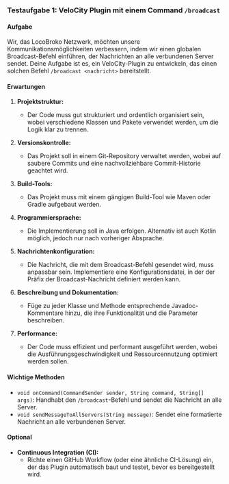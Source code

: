 ### Testaufgabe 1: VeloCity Plugin mit einem Command `/broadcast`

#### Aufgabe
Wir, das LocoBroko Netzwerk, möchten unsere Kommunikationsmöglichkeiten verbessern, indem wir einen globalen Broadcast-Befehl einführen, der Nachrichten an alle verbundenen Server sendet. Deine Aufgabe ist es, ein VeloCity-Plugin zu entwickeln, das einen solchen Befehl `/broadcast <nachricht>` bereitstellt.

#### Erwartungen

1. **Projektstruktur:**
   - Der Code muss gut strukturiert und ordentlich organisiert sein, wobei verschiedene Klassen und Pakete verwendet werden, um die Logik klar zu trennen.

2. **Versionskontrolle:**
   - Das Projekt soll in einem Git-Repository verwaltet werden, wobei auf saubere Commits und eine nachvollziehbare Commit-Historie geachtet wird.

3. **Build-Tools:**
   - Das Projekt muss mit einem gängigen Build-Tool wie Maven oder Gradle aufgebaut werden.

4. **Programmiersprache:**
   - Die Implementierung soll in Java erfolgen. Alternativ ist auch Kotlin möglich, jedoch nur nach vorheriger Absprache.

5. **Nachrichtenkonfiguration:**
   - Die Nachricht, die mit dem Broadcast-Befehl gesendet wird, muss anpassbar sein. Implementiere eine Konfigurationsdatei, in der der Präfix der Broadcast-Nachricht definiert werden kann.

6. **Beschreibung und Dokumentation:**
   - Füge zu jeder Klasse und Methode entsprechende Javadoc-Kommentare hinzu, die ihre Funktionalität und die Parameter beschreiben.

7. **Performance:**
   - Der Code muss effizient und performant ausgeführt werden, wobei die Ausführungsgeschwindigkeit und Ressourcennutzung optimiert werden sollen.

#### Wichtige Methoden

- `void onCommand(CommandSender sender, String command, String[] args)`: Handhabt den `/broadcast`-Befehl und sendet die Nachricht an alle Server.
- `void sendMessageToAllServers(String message)`: Sendet eine formatierte Nachricht an alle verbundenen Server.

#### Optional

- **Continuous Integration (CI):**
  - Richte einen GitHub Workflow (oder eine ähnliche CI-Lösung) ein, der das Plugin automatisch baut und testet, bevor es bereitgestellt wird.
